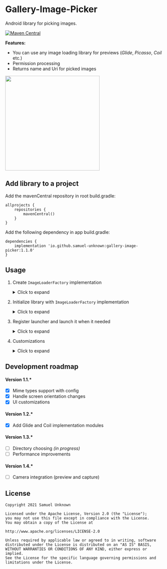 # Gallery-Image-Picker
Android library for picking images.

[![Maven Central](https://maven-badges.herokuapp.com/maven-central/io.github.samuel-unknown/gallery-image-picker/badge.svg)](https://maven-badges.herokuapp.com/maven-central/io.github.samuel-unknown/gallery-image-picker)

**Features:**
- You can use any image loading library for previews (*Glide*, *Picasso*, *Coil* etc.)
- Permission processing
- Returns name and Uri for picked images

<img src="/Gallery-Image-Picker.gif?raw=true" width="300px" align="middle">

## Add library to a project
Add the mavenCentral repository in root build.gradle:
```
allprojects {
    repositories {
        mavenCentral()
    }
}
```
Add the following dependency in app build.gradle:
```
dependencies {
    implementation 'io.github.samuel-unknown:gallery-image-picker:1.1.0'
}
```

## Usage
1. Create `ImageLoaderFactory` implementation  
    <details>
        <summary>Click to expand</summary>
   
    ```Kotlin
    // Example with Glide 
    class ImageLoaderFactoryGlideImpl(private val appContext: Context) : ImageLoaderFactoryBase(appContext) {
        private val radius: Float = appContext.resources.getDimension(R.dimen.image_corner_radius)
    
        private val drawableCrossFadeFactory = DrawableCrossFadeFactory
            .Builder(DEFAULT_CROSS_FADE_DURATION_IN_MILLIS)
            .setCrossFadeEnabled(true)
            .build()

        private val transformation = MultiTransformation(
            CenterCrop(),
            RoundedCorners(radius.roundToInt())
        )

        override fun create(): ImageLoader = object : ImageLoader {
            override fun load(imageView: ImageView, uri: Uri) {
                Glide.with(appContext)
                    .load(uri)
                    .apply(RequestOptions().override(imageView.width, imageView.height))
                    .transition(withCrossFade(drawableCrossFadeFactory))
                    .transform(transformation)
                    .placeholder(R.drawable.bg_placeholder)
                    .into(imageView)
            }

            override fun cancel(imageView: ImageView) {
                Glide.with(appContext).clear(imageView)
            }
        }
    
        protected companion object {
            const val DEFAULT_CROSS_FADE_DURATION_IN_MILLIS = 100
        }
    }
    ```
    </details>

2. Initialize library with `ImageLoaderFactory` implementation
    <details>
        <summary>Click to expand</summary>
    
    ```Kotlin
    class MyApplication: Application(R.layout.activity_main) {
        override fun onCreate() {
            super.onCreate()
            initGalleryImagePickerLib()
        }

        private fun initGalleryImagePickerLib() {
            GalleryImagePicker.init(ImageLoaderFactoryGlideImpl(appContext = this))
        }
    }
    ```
    </details>

3. Register launcher and launch it when it needed
    <details>
        <summary>Click to expand</summary>
    
    ```Kotlin
    class MainActivity : AppCompatActivity() {

        private val getImagesLauncher = registerForActivityResult(ImagesResultContract()) { result: ImagesResultDto ->
            when (result) {
                is ImagesResultDto.Success -> {
                    result.images.forEach { imageDto ->
                        Log.d(TAG, "imageDto: $imageDto")
                     }
                }
                is ImagesResultDto.Error -> {
                    Log.d(TAG, "error: ${result.message}")
                }
            }
        }

        override fun onCreate(savedInstanceState: Bundle?) {
            super.onCreate(savedInstanceState)

            openGalleryButtonView.setOnClickListener {
                getImagesLauncher.launch(GalleryConfigurationDto())
            }
        }
    }
    ```
    </details>
4. Customizations
    <details>
        <summary>Click to expand</summary>
    
    `class GalleryConfigurationDto` uses for customizations. There are different arguments for that:
    - `@StyleRes val themeResId: Int` - for creating a custom theme.
    - `@Px val spacingSizeInPixels: Int` - for spacing between cells.
    - `val spanCount: Int` - for setting cells count.
    - `val openLikeBottomSheet: Boolean` - tells about opening, should be gallery opened  like BottomSheet or in full-screen mode.
    - `val peekHeightInPercents: Int` - for setting BottomSheet height.
    - `val mimeTypes: List<String>? = null` - filtering images by mimeTypes.
    
        You can find an example of using here [here](https://github.com/Samuel-Unknown/Gallery-Image-Picker/tree/master/sample)
    </details>
## Development roadmap
#### Version 1.1.*
- [x] Mime types support with config
- [x] Handle screen orientation changes
- [x] UI customizations
#### Version 1.2.*
- [x] Add Glide and Coil implementation modules
#### Version 1.3.*
- [ ] Directory choosing *(in progress)*
- [ ] Performance improvements
#### Version 1.4.*
- [ ] Camera integration (preview and capture)

## License
```
Copyright 2021 Samuel Unknown

Licensed under the Apache License, Version 2.0 (the "License");
you may not use this file except in compliance with the License.
You may obtain a copy of the License at

http://www.apache.org/licenses/LICENSE-2.0

Unless required by applicable law or agreed to in writing, software
distributed under the License is distributed on an "AS IS" BASIS,
WITHOUT WARRANTIES OR CONDITIONS OF ANY KIND, either express or implied.
See the License for the specific language governing permissions and
limitations under the License.
```
